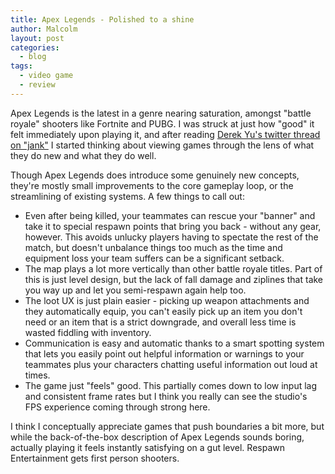 ```yaml
---
title: Apex Legends - Polished to a shine
author: Malcolm
layout: post
categories:
  - blog
tags:
  - video game
  - review
---
```


Apex Legends is the latest in a genre nearing saturation, amongst "battle royale" shooters
like Fortnite and PUBG. I was struck at just how "good" it felt immediately upon playing it,
and after reading [Derek Yu's twitter thread on "jank"](https://twitter.com/mossmouth/status/1094742994236801025)
I started thinking about viewing games through the lens of what they do new and what they
do well.

Though Apex Legends does introduce some genuinely new concepts, they're mostly small
improvements to the core gameplay loop, or the streamlining of existing systems. A few 
things to call out:

* Even after being killed, your teammates can rescue your "banner" and take it to special
respawn points that bring you back - without any gear, however. This avoids unlucky players
having to spectate the rest of the match, but doesn't unbalance things too much as the time
and equipment loss your team suffers can be a significant setback.
* The map plays a lot more vertically than other battle royale titles. Part of this is just
level design, but the lack of fall damage and ziplines that take you way up and let you
semi-respawn again help too.
* The loot UX is just plain easier - picking up weapon attachments and they automatically
equip, you can't easily pick up an item you don't need or an item that is a strict 
downgrade, and overall less time is wasted fiddling with inventory.
* Communication is easy and automatic thanks to a smart spotting system that lets you easily
point out helpful information or warnings to your teammates plus your characters chatting
useful information out loud at times.
* The game just "feels" good. This partially comes down to low input lag and consistent 
frame rates but I think you really can see the studio's FPS experience coming through strong
here.

I think I conceptually appreciate games that push boundaries a bit more, but while the
back-of-the-box description of Apex Legends sounds boring, actually playing it feels 
instantly satisfying on a gut level. Respawn Entertainment gets first person shooters.
